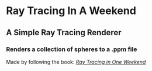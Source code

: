 # Ray Tracing In A Weekend
## A Simple Ray Tracing Renderer

### Renders a collection of spheres to a .ppm file

Made by following the book:
[_Ray Tracing in One Weekend_](https://raytracing.github.io/books/RayTracingInOneWeekend.html)
